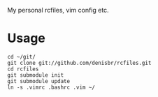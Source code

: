 My personal rcfiles, vim config etc.

Usage
=====

    cd ~/git/
    git clone git://github.com/denisbr/rcfiles.git
    cd rcfiles
    git submodule init
    git submodule update
    ln -s .vimrc .bashrc .vim ~/

